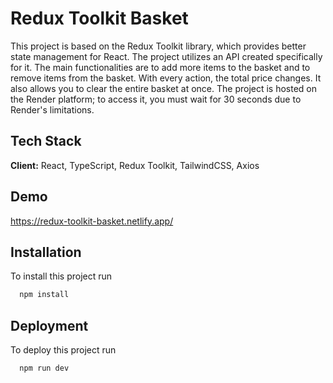 # Redux Toolkit Basket

This project is based on the Redux Toolkit library, which provides better state management for React. The project utilizes an API created specifically for it. The main functionalities are to add more items to the basket and to remove items from the basket. With every action, the total price changes. It also allows you to clear the entire basket at once. The project is hosted on the Render platform; to access it, you must wait for 30 seconds due to Render's limitations.


## Tech Stack

**Client:** React,  TypeScript, Redux Toolkit, TailwindCSS, Axios

## Demo

https://redux-toolkit-basket.netlify.app/

## Installation

To install this project run

```bash
  npm install
```

## Deployment

To deploy this project run

```bash
  npm run dev
```

